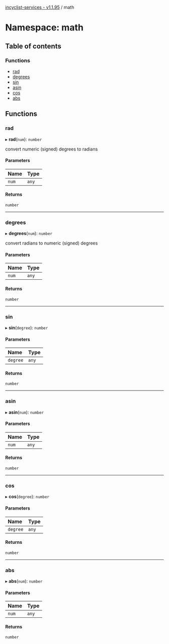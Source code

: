 [incyclist-services - v1.1.95](../README.md) / math

# Namespace: math

## Table of contents

### Functions

- [rad](math.md#rad)
- [degrees](math.md#degrees)
- [sin](math.md#sin)
- [asin](math.md#asin)
- [cos](math.md#cos)
- [abs](math.md#abs)

## Functions

### rad

▸ **rad**(`num`): `number`

convert numeric (signed) degrees to radians

#### Parameters

| Name | Type |
| :------ | :------ |
| `num` | `any` |

#### Returns

`number`

___

### degrees

▸ **degrees**(`num`): `number`

convert radians to numeric (signed) degrees

#### Parameters

| Name | Type |
| :------ | :------ |
| `num` | `any` |

#### Returns

`number`

___

### sin

▸ **sin**(`degree`): `number`

#### Parameters

| Name | Type |
| :------ | :------ |
| `degree` | `any` |

#### Returns

`number`

___

### asin

▸ **asin**(`num`): `number`

#### Parameters

| Name | Type |
| :------ | :------ |
| `num` | `any` |

#### Returns

`number`

___

### cos

▸ **cos**(`degree`): `number`

#### Parameters

| Name | Type |
| :------ | :------ |
| `degree` | `any` |

#### Returns

`number`

___

### abs

▸ **abs**(`num`): `number`

#### Parameters

| Name | Type |
| :------ | :------ |
| `num` | `any` |

#### Returns

`number`
